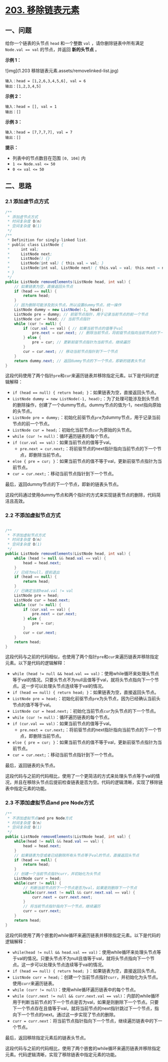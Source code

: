 # [203. 移除链表元素](https://leetcode.cn/problems/remove-linked-list-elements/)

## 一、问题

给你一个链表的头节点 `head` 和一个整数 `val` ，请你删除链表中所有满足 `Node.val == val` 的节点，并返回 **新的头节点** 。

 

**示例 1：**

![img](1.203 移除链表元素.assets/removelinked-list.jpg)

```
输入：head = [1,2,6,3,4,5,6], val = 6
输出：[1,2,3,4,5]
```

**示例 2：**

```
输入：head = [], val = 1
输出：[]
```

**示例 3：**

```
输入：head = [7,7,7,7], val = 7
输出：[]
```

 

**提示：**

- 列表中的节点数目在范围 `[0, 104]` 内
- `1 <= Node.val <= 50`
- `0 <= val <= 50`

## 二、思路

### 2.1 添加虚节点方式

```java
/**
 * 添加虚节点方式
 * 时间复杂度 O(n)
 * 空间复杂度 O(1)
 */
/**
 * Definition for singly-linked list.
 * public class ListNode {
 *     int val;
 *     ListNode next;
 *     ListNode() {}
 *     ListNode(int val) { this.val = val; }
 *     ListNode(int val, ListNode next) { this.val = val; this.next = next; }
 * }
 */
public ListNode removeElements(ListNode head, int val) {
    // 如果链表为空，直接返回头节点
    if (head == null) {
        return head;
    }
    // 因为删除可能涉及到头节点，所以设置dummy节点，统一操作
    ListNode dummy = new ListNode(-1, head);
    ListNode pre = dummy; // 前驱节点指针，用于记录当前节点的前一个节点
    ListNode cur = head; // 当前节点指针
    while (cur != null) {
        if (cur.val == val) { // 如果当前节点的值等于val
            pre.next = cur.next; // 删除当前节点，将前驱节点指向当前节点的下一个节点
        } else {
            pre = cur; // 更新前驱节点指针为当前节点，继续遍历
        }
        cur = cur.next; // 移动当前节点指针到下一个节点
    }
    return dummy.next; // 返回dummy节点的下一个节点，即新的链表头节点
}
```

这段代码使用了两个指针`pre`和`cur`来遍历链表并移除指定元素。以下是代码的逻辑解释：

- `if (head == null) { return head; }`：如果链表为空，直接返回头节点。
- `ListNode dummy = new ListNode(-1, head);`：为了处理可能涉及到头节点的删除操作，创建了一个dummy节点。dummy节点的值为-1，next指向原始的头节点。
- `ListNode pre = dummy;`：初始化前驱节点`pre`为dummy节点，用于记录当前节点的前一个节点。
- `ListNode cur = head;`：初始化当前节点`cur`为原始的头节点。
- `while (cur != null)`：循环遍历链表的每个节点。
- `if (cur.val == val)`：如果当前节点的值等于val。
  - `pre.next = cur.next;`：将前驱节点的next指针指向当前节点的下一个节点，即删除当前节点。
- `else { pre = cur; }`：如果当前节点的值不等于val，更新前驱节点指针为当前节点。
- `cur = cur.next;`：移动当前节点指针到下一个节点。

最后，返回dummy节点的下一个节点，即新的链表头节点。

这段代码通过使用dummy节点和两个指针的方式来实现链表节点的删除，代码简洁且高效。

### 2.2 不添加虚拟节点方式

```java

/**
 * 不添加虚拟节点方式
 * 时间复杂度 O(n)
 * 空间复杂度 O(1)
 */
public ListNode removeElements(ListNode head, int val) {
    while (head != null && head.val == val) {
        head = head.next;
    }
    // 已经为null，提前退出
    if (head == null) {
        return head;
    }
    // 已确定当前head.val != val
    ListNode pre = head;
    ListNode cur = head.next;
    while (cur != null) {
        if (cur.val == val) {
            pre.next = cur.next;
        } else {
            pre = cur;
        }
        cur = cur.next;
    }
    return head;
}
```

这段代码与之前的代码相似，也使用了两个指针`pre`和`cur`来遍历链表并移除指定元素。以下是代码的逻辑解释：

- `while (head != null && head.val == val)`：使用while循环来处理头节点等于val的情况。只要头节点不为null且值等于val，就将头节点指向下一个节点。这一步可以处理头节点连续等于val的情况。
- `if (head == null) { return head; }`：如果链表为空，直接返回头节点。
- `ListNode pre = head;`：初始化前驱节点`pre`为头节点，因为已经确认当前头节点的值不等于val。
- `ListNode cur = head.next;`：初始化当前节点`cur`为头节点的下一个节点。
- `while (cur != null)`：循环遍历链表的每个节点。
- `if (cur.val == val)`：如果当前节点的值等于val。
  - `pre.next = cur.next;`：将前驱节点的next指针指向当前节点的下一个节点，即删除当前节点。
- `else { pre = cur; }`：如果当前节点的值不等于val，更新前驱节点指针为当前节点。
- `cur = cur.next;`：移动当前节点指针到下一个节点。

最后，返回链表的头节点。

这段代码与之前的代码相比，使用了一个更简洁的方式来处理头节点等于val的情况，并且在移除头节点后提前检查链表是否为空。代码的逻辑清晰，实现了移除链表中指定元素的功能。

### 2.3 不添加虚拟节点and pre Node方式

```java
/**
 * 不添加虚拟节点and pre Node方式
 * 时间复杂度 O(n)
 * 空间复杂度 O(1)
 */
public ListNode removeElements(ListNode head, int val) {
    while(head != null && head.val == val) {
        head = head.next;
    }
    // 如果链表为空或者已经删除所有头节点等于val的节点，直接返回头节点
    if (head == null) {
        return head;
    }
    // 创建一个当前节点指针curr，并初始化为头节点
    ListNode curr = head;
    while(curr != null) {
        // 判断当前节点的下一个节点是否为val，如果是则删除下一个节点
        while(curr.next != null && curr.next.val == val) {
            curr.next = curr.next.next;
        }
        // 将当前节点指针指向下一个节点，继续遍历
        curr = curr.next;
    }
    return head;
}
```

这段代码使用了两个嵌套的while循环来遍历链表并移除指定元素。以下是代码的逻辑解释：

- `while(head != null && head.val == val)`：使用while循环来处理头节点等于val的情况。只要头节点不为null且值等于val，就将头节点指向下一个节点。这一步可以处理头节点连续等于val的情况。
- `if (head == null) { return head; }`：如果链表为空，直接返回头节点。
- `ListNode curr = head;`：创建一个当前节点指针`curr`，并初始化为头节点。使用`curr`来遍历链表。
- `while (curr != null)`：使用while循环遍历链表中的每个节点。
- `while (curr.next != null && curr.next.val == val)`：内部的while循环用于判断当前节点的下一个节点是否为val，如果是则删除下一个节点。只要下一个节点存在且值等于val，就将当前节点的next指针跳过下一个节点，指向下一个节点的next。通过这一步实现了节点的删除。
- `curr = curr.next`：将当前节点指针指向下一个节点，继续遍历链表中的下一个节点。

最后，返回移除指定元素后的链表头节点。

这段代码与之前的代码相比，使用了两个嵌套的while循环来遍历链表并移除指定元素。代码逻辑清晰，实现了移除链表中指定元素的功能。